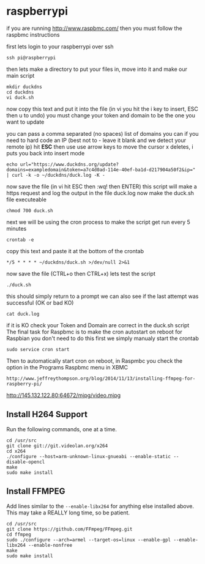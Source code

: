 # raspberrypi

if you are running http://www.raspbmc.com/ then you must follow the raspbmc instructions

first lets login to your raspberrypi over ssh 

	ssh pi@raspberrypi

then lets make a directory to put your files in, move into it and make our main script 

	mkdir duckdns
	cd duckdns
	vi duck.sh

now copy this text and put it into the file (in vi you hit the i key to insert, ESC then u to undo) you must change your token and domain to be the one you want to update

you can pass a comma separated (no spaces) list of domains
you can if you need to hard code an IP (best not to - leave it blank and we detect your remote ip)
hit **ESC** then use use arrow keys to move the cursor x deletes, i puts you back into insert mode 

	echo url="https://www.duckdns.org/update?domains=exampledomain&token=a7c4d0ad-114e-40ef-ba1d-d217904a50f2&ip=" | curl -k -o ~/duckdns/duck.log -K -

now save the file (in vi hit ESC then :wq! then ENTER)
this script will make a https request and log the output in the file duck.log
now make the duck.sh file executeable 

	chmod 700 duck.sh

next we will be using the cron process to make the script get run every 5 minutes 

	crontab -e

copy this text and paste it at the bottom of the crontab 

	*/5 * * * * ~/duckdns/duck.sh >/dev/null 2>&1

now save the file (CTRL+o then CTRL+x)
lets test the script
 
	./duck.sh

this should simply return to a prompt
 we can also see if the last attempt was successful (OK or bad KO) 

	cat duck.log

if it is KO check your Token and Domain are correct in the duck.sh script
 The final task for Raspbmc is to make the cron autostart on reboot for Raspbian you don't need to do this
 first we simply manualy start the crontab 

	sudo service cron start

Then to automatically start cron on reboot, in Raspmbc you check the option in the Programs Raspbmc menu in XBMC

	http://www.jeffreythompson.org/blog/2014/11/13/installing-ffmpeg-for-raspberry-pi/

http://145.132.122.80:64672/mjpg/video.mjpg



## Install H264 Support

Run the following commands, one at a time.

	cd /usr/src
	git clone git://git.videolan.org/x264
	cd x264
	./configure --host=arm-unknown-linux-gnueabi --enable-static --disable-opencl
	make
	sudo make install

## Install FFMPEG

Add lines similar to the  `--enable-libx264`  for anything else installed above. This may take a REALLY long time, so be patient.

	cd /usr/src
	git clone https://github.com/FFmpeg/FFmpeg.git
	cd ffmpeg
	sudo ./configure --arch=armel --target-os=linux --enable-gpl --enable-libx264 --enable-nonfree
	make
	sudo make install